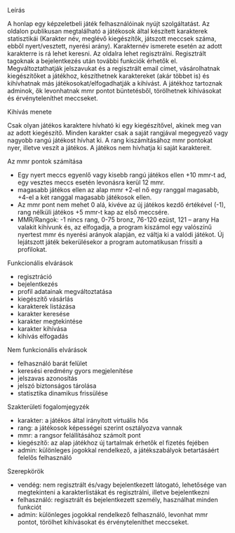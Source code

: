 Leírás

A honlap egy képzeletbeli játék felhasználóinak nyújt szolgáltatást. Az oldalon publikusan megtalálható a játékosok által készített karakterek statisztikái (Karakter név, meglévő kiegészítők, játszott meccsek száma, ebből nyert/vesztett, nyerési arány). Karakternév ismerete esetén az adott karakterre is rá lehet keresni.  Az oldalra lehet regisztrálni. Regisztrált tagoknak a bejelentkezés után további funkciók érhetők el. Megváltoztathatják jelszavukat és a regisztrált email címet, vásárolhatnak kiegészítőket a játékhoz, készíthetnek karaktereket (akár többet is) és kihívhatnak más játékosokat/elfogadhatják a kihívást. A játékhoz tartoznak adminok, ők levonhatnak mmr pontot büntetésből, törölhetnek kihívásokat és érvényteleníthet meccseket.

Kihívás menete

Csak olyan játékos karaktere hívható ki egy kiegészítővel, akinek meg van az adott kiegészítő. Minden karakter csak a saját rangjával megegyező vagy nagyobb rangú játékost hívhat ki. A rang kiszámításához mmr pontokat nyer, illetve veszít a játékos. A játékos nem hívhatja ki saját karaktereit.

Az mmr pontok számítása

-	Egy nyert meccs egyenlő vagy kisebb rangú játékos ellen +10 mmr-t ad, egy vesztes meccs esetén levonásra kerül 12 mmr.
-	magasabb játékos ellen az alap mmr +2-el nő egy ranggal magasabb, +4-el a két ranggal magasabb játékosok ellen.
-	Az mmr pont nem mehet 0 alá, kivéve az új játékos kezdő értékével (-1), rang nélküli játékos +5 mmr-t kap az első meccsére.
-	MMR/Rangok: -1 nincs rang, 0-75 bronz, 76-120 ezüst, 121 – arany
Ha valakit kihívunk és, az elfogadja, a program kiszámol egy valószínű nyertest mmr és nyerési arányok alapján, ez váltja ki a valódi játékot. Új lejátszott játék bekerülésekor a program automatikusan frissíti a profilokat.

Funkcionális elvárások

-	regisztráció
-	bejelentkezés
-	profil adatainak megváltoztatása
-	kiegészítő vásárlás
-	karakterek listázása
-	karakter keresése
-	karakter megtekintése
-	karakter kihívása
-	kihívás elfogadás

Nem funkcionális elvárások

-	felhasználó barát felület
-	keresési eredmény gyors megjelenítése
-	jelszavas azonosítás
-	jelszó biztonságos tárolása
-	statisztika dinamikus frissülése

Szakterületi fogalomjegyzék

-	karakter: a játékos által irányított virtuális hős
-	rang: a játékosok képességei szerint osztályozva vannak
-	mmr: a rangsor felállításához számolt pont 
-	kiegészítő: az alap játékhoz új tartalmak érhetők el fizetés fejében
-	admin: különleges jogokkal rendelkező, a játékszabályok betartásáért felelős felhasználó

Szerepkörök

-	vendég: nem regisztrált és/vagy bejelentkezett látogató, lehetősége van megtekinteni a karakterlistákat és regisztrálni, illetve bejelentkezni
-	felhasználó: regisztrált és bejelentkezett személy, használhat minden funkciót
-	admin: különleges jogokkal rendelkező felhasználó, levonhat mmr pontot, törölhet kihívásokat és érvényteleníthet meccseket.
